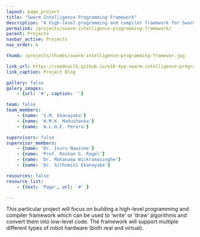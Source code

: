 ```yaml
---
layout: page_project
title: "Swarm Intelligence Programming Framework"
description: "A high-level programming and compiler framework for Swarm Robotics"
permalink: /projects/swarm-intelligence-programming-framework/
parent: Projects
navbar_active: Projects
nav_order: 6

thumb: /projects/thumbs/swarm-intelligence-programming-framewor.jpg

link_url: https://cepdnaclk.github.io/e16-4yp-swarm-intelligence-programming-framework/
link_caption: Project Blog

gallery: false
galery_images:
    - {url: '#', caption: ''}

team: false
team_members:
    - {name: 'S.M. Ekanayaka'}
    - {name: 'H.M.K. Madushanka'}
    - {name: 'A.L.H.E. Perera'}

supervisors: false
supervisor_members:
    - {name: 'Dr. Isuru Nawinne'}
    - {name: 'Prof. Roshan G. Ragel'}
    - {name: 'Dr. Mahanama Wickramasinghe'}
    - {name: 'Dr. Sithumini Ekanayake'}

resources: false
resource_list:
    - {text: 'Page', url: '#' }

---
```


This particular project will focus on building a high-level programming and compiler framework which can be used to ‘write’ or ‘draw’ algorithms and convert them into low-level code. The framework will support multiple different types of robot hardware (both real and virtual).